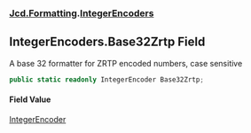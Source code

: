 ### [Jcd.Formatting](Jcd_Formatting.md 'Jcd.Formatting').[IntegerEncoders](Jcd_Formatting_IntegerEncoders.md 'Jcd.Formatting.IntegerEncoders')
## IntegerEncoders.Base32Zrtp Field
A base 32 formatter for ZRTP encoded numbers, case sensitive  
```csharp
public static readonly IntegerEncoder Base32Zrtp;
```
#### Field Value
[IntegerEncoder](Jcd_Formatting_IntegerEncoder.md 'Jcd.Formatting.IntegerEncoder')
